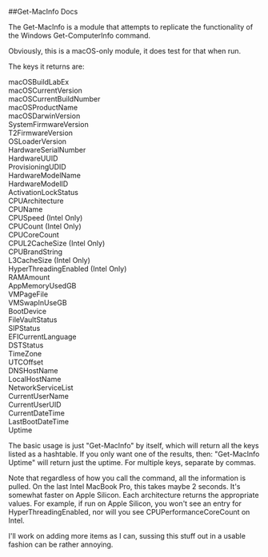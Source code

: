 ##Get-MacInfo Docs

The Get-MacInfo is a module that attempts to replicate the functionality of the Windows Get-ComputerInfo command. 

Obviously, this is a macOS-only module, it does test for that when run.

The keys it returns are:

macOSBuildLabEx  
macOSCurrentVersion  
macOSCurrentBuildNumber  
macOSProductName  
macOSDarwinVersion  
SystemFirmwareVersion  
T2FirmwareVersion  
OSLoaderVersion  
HardwareSerialNumber  
HardwareUUID  
ProvisioningUDID  
HardwareModelName  
HardwareModelID  
ActivationLockStatus  
CPUArchitecture  
CPUName  
CPUSpeed (Intel Only)  
CPUCount (Intel Only)  
CPUCoreCount  
CPUL2CacheSize (Intel Only)  
CPUBrandString  
L3CacheSize (Intel Only)  
HyperThreadingEnabled (Intel Only)  
RAMAmount  
AppMemoryUsedGB  
VMPageFile  
VMSwapInUseGB  
BootDevice  
FileVaultStatus  
SIPStatus  
EFICurrentLanguage  
DSTStatus  
TimeZone  
UTCOffset  
DNSHostName  
LocalHostName  
NetworkServiceList  
CurrentUserName  
CurrentUserUID  
CurrentDateTime  
LastBootDateTime  
Uptime  
  
The basic usage is just "Get-MacInfo" by itself, which will return all the keys listed as a hashtable. If you only want one of the results, then: "Get-MacInfo Uptime" will return just the uptime. For multiple keys, separate by commas. 

Note that regardless of how you call the command, all the information is pulled. On the last Intel MacBook Pro, this takes maybe 2 seconds. It's somewhat faster on Apple Silicon. Each architecture returns the appropriate values. For example, if run on Apple Silicon, you won't see an entry for HyperThreadingEnabled, nor will you see CPUPerformanceCoreCount on Intel.

I'll work on adding more items as I can, sussing this stuff out in a usable fashion can be rather annoying.
